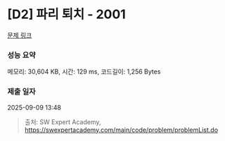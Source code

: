 # [D2] 파리 퇴치 - 2001 

[문제 링크](https://swexpertacademy.com/main/code/problem/problemDetail.do?contestProbId=AV5PzOCKAigDFAUq) 

### 성능 요약

메모리: 30,604 KB, 시간: 129 ms, 코드길이: 1,256 Bytes

### 제출 일자

2025-09-09 13:48



> 출처: SW Expert Academy, https://swexpertacademy.com/main/code/problem/problemList.do